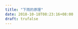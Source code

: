 ```yaml
--- 
title: "下雨的原理" 
date: 2018-10-18T08:23:16+08:00 
draft: trufalse 
--- 
```



<!--stackedit_data:
eyJoaXN0b3J5IjpbNzI3MzgwMjAxLDEwNDY4MjU2NDNdfQ==
-->